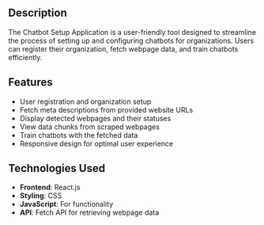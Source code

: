 
## Description
The Chatbot Setup Application is a user-friendly tool designed to streamline the process of setting up and configuring chatbots for organizations. Users can register their organization, fetch webpage data, and train chatbots efficiently.

## Features
- User registration and organization setup
- Fetch meta descriptions from provided website URLs
- Display detected webpages and their statuses
- View data chunks from scraped webpages
- Train chatbots with the fetched data
- Responsive design for optimal user experience

## Technologies Used
- **Frontend**: React.js
- **Styling**: CSS
- **JavaScript**: For functionality
- **API**: Fetch API for retrieving webpage data
